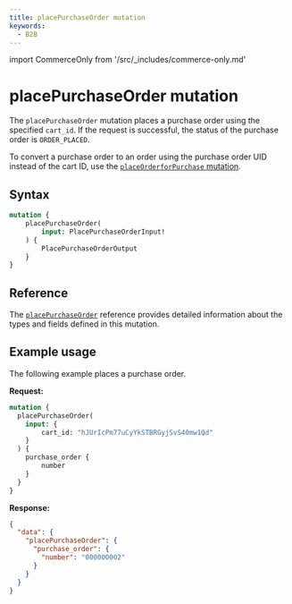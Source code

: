 ```yaml
---
title: placePurchaseOrder mutation
keywords:
  - B2B
---
```


import CommerceOnly from '/src/_includes/commerce-only.md'

<CommerceOnly />

# placePurchaseOrder mutation

The `placePurchaseOrder` mutation places a purchase order using the specified `cart_id`. If the request is successful, the status of the purchase order is `ORDER_PLACED`.

<InlineAlert variant="info" slots="text" />

To convert a purchase order to an order using the purchase order UID instead of the cart ID, use the  [`placeOrderforPurchase` mutation](place-order.md).

## Syntax

```graphql
mutation {
    placePurchaseOrder(
        input: PlacePurchaseOrderInput!
    ) {
        PlacePurchaseOrderOutput
    }
}
```

## Reference

The [`placePurchaseOrder`](https://developer.adobe.com/commerce/webapi/graphql-api/index.html#mutation-placePurchaseOrder) reference provides detailed information about the types and fields defined in this mutation.

## Example usage

The following example places a purchase order.

**Request:**

``` graphql
mutation {
  placePurchaseOrder(
    input: {
        cart_id: "hJUrIcPm77uCyYkSTBRGyjSvS40mw1Qd"
    }
  ) {
    purchase_order {
        number
    }
  }
}
```

**Response:**

``` json
{
  "data": {
    "placePurchaseOrder": {
      "purchase_order": {
        "number": "000000002"
      }
    }
  }
}
```
